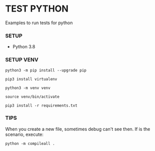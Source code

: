 # TEST PYTHON #

Examples to run tests for python

### SETUP ###

* Python 3.8

### SETUP VENV ###

```
python3 -m pip install --upgrade pip

pip3 install virtualenv

python3 -m venv venv

source venv/bin/activate

pip3 install -r requirements.txt
```

### TIPS ###
When you create a new file, sometimes debug can't see then. If is the scenario, execute:
```
python -m compileall .
```
